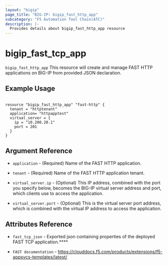 ```yaml
---
layout: "bigip"
page_title: "BIG-IP: bigip_fast_http_app"
subcategory: "F5 Automation Tool Chain(ATC)"
description: |-
  Provides details about bigip_fast_http_app resource
---
```


# bigip_fast_tcp_app

`bigip_fast_http_app` This resource will create and manage FAST HTTP applications on BIG-IP from provided JSON declaration. 


## Example Usage


```hcl

resource "bigip_fast_http_app" "fast-http" {
  tenant = "httptenant"
  application= "httpapptest"
  virtual_server = {
    ip = "10.200.20.1"
    port = 201
  }
}

```      

## Argument Reference

* `application` - (Required) Name of the FAST HTTP application.

* `tenant` - (Required) Name of the FAST HTTP application tenant.

* `virtual_server.ip` - (Optional) This IP address, combined with the port you specify below, becomes the BIG-IP virtual server address and port, which clients use to access the application.

* `virtual_server.port` - (Optional) This is the virtual server port address, which is combined with the virtual IP address to access the application. 


## Attributes Reference

* `fast_tcp_json` - Exported json containing properties of the deployed FAST TCP application.****

* `FAST documentation` - https://clouddocs.f5.com/products/extensions/f5-appsvcs-templates/latest/
